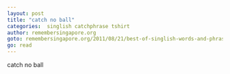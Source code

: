 ```yaml
---
layout: post
title: "catch no ball"
categories:  singlish catchphrase tshirt
author: remembersingapore.org
goto: remembersingapore.org/2011/08/21/best-of-singlish-words-and-phrases/
go: read
---
```

catch no ball
